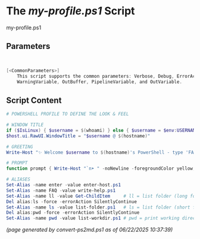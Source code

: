 The *my-profile.ps1* Script
===========================

my-profile.ps1 


Parameters
----------
```powershell


[<CommonParameters>]
    This script supports the common parameters: Verbose, Debug, ErrorAction, ErrorVariable, WarningAction, 
    WarningVariable, OutBuffer, PipelineVariable, and OutVariable.
```

Script Content
--------------
```powershell
# POWERSHELL PROFILE TO DEFINE THE LOOK & FEEL

# WINDOW TITLE
if ($IsLinux) { $username = $(whoami) } else { $username = $env:USERNAME }
$host.ui.RawUI.WindowTitle = "$username @ $(hostname)"

# GREETING
Write-Host "✨ Welcome $username to $(hostname)'s PowerShell - type 'FAQ' for help." -foregroundColor green

# PROMPT
function prompt { Write-Host "`n➤ " -noNewline -foregroundColor yellow; return " " }

# ALIASES
Set-Alias -name enter -value enter-host.ps1
Set-Alias -name FAQ -value write-help.ps1
Set-Alias -name ll -value Get-ChildItem		# ll = list folder (long format)
Del alias:ls -force -errorAction SilentlyContinue 
Set-Alias -name ls -value list-folder.ps1	# ls = list folder (short format)
Del alias:pwd -force -errorAction SilentlyContinue
Set-Alias -name pwd -value list-workdir.ps1	# pwd = print working directory
```

*(page generated by convert-ps2md.ps1 as of 06/22/2025 10:37:39)*
